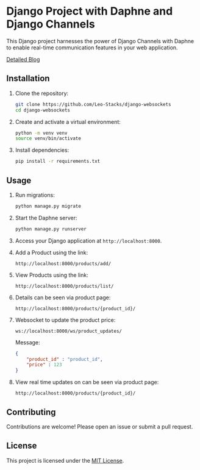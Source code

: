 # Django Project with Daphne and Django Channels

This Django project harnesses the power of Django Channels with Daphne to enable real-time communication features in your web application.

[Detailed Blog](https://leo-stacks.com/blogs/how-to-use-websockets-django/ "Visit Blog")

## Installation

1. Clone the repository:

    ```bash
    git clone https://github.com/Leo-Stacks/django-websockets
    cd django-websockets
    ```

2. Create and activate a virtual environment:

    ```bash
    python -m venv venv
    source venv/bin/activate
    ```

3. Install dependencies:

    ```bash
    pip install -r requirements.txt
    ```

## Usage

1. Run migrations:

    ```bash
    python manage.py migrate
    ```

2. Start the Daphne server:

    ```bash
    python manage.py runserver
    ```
3. Access your Django application at `http://localhost:8000`.

4. Add a Product using the link:

    `http://localhost:8000/products/add/`

5. View Products using the link:

    `http://localhost:8000/products/list/`

6. Details can be seen via product page:

    `http://localhost:8000/products/{product_id}/`

7. Websocket to update the product price:

    `ws://localhost:8000/ws/product_updates/`

    Message: 
    ```json
    {
        "product_id" : "product_id",
        "price" : 123
    }
    ```

8. View real time updates on can be seen via product page:

    `http://localhost:8000/products/{product_id}/`

## Contributing

Contributions are welcome! Please open an issue or submit a pull request.

## License

This project is licensed under the [MIT License](LICENSE).
